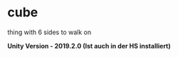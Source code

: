 # cube
thing with 6 sides to walk on

**Unity Version - 2019.2.0 (Ist auch in der HS installiert)**

